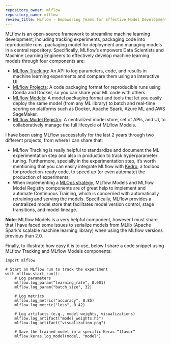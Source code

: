 ```yaml
---
repository_owner: mlflow
repository_name: mlflow
review_title: MLflow - Empowering Teams for Effective Model Development and Deployment
---
```

MLflow is an open-source framework to streamline machine learning development, 
including tracking experiments, packaging code into reproducible runs, 
packaging model for deployment and managing models in a central repository. 
Specifically, MLflow’s empowers Data Scientists and Machine Learning Engineers 
to effectively develop machine learning models through four components are:
- [MLflow Tracking](https://mlflow.org/docs/latest/tracking.html): An API to log
  parameters, code, and results in machine learning
  experiments and compare them using an interactive UI.
- [MLflow Projects](https://mlflow.org/docs/latest/projects.html): A code packaging
  format for reproducible runs using Conda and Docker, so you can share your ML code with others.
- [MLflow Models](https://mlflow.org/docs/latest/models.html): A model packaging format
  and tools that let you easily deploy the same model (from any ML library) to batch and
  real-time scoring on platforms such as Docker, Apache Spark, Azure ML and AWS SageMaker.
- [MLflow Model Registry](https://mlflow.org/docs/latest/model-registry.html): A centralized
  model store, set of APIs, and UI, to collaboratively manage the full lifecycle of MLflow Models.

I have been using MLflow successfully for the last 2 years through two different projects, from where I can share that:
- MLflow Tracking is really helpful to standardize and document the ML experimentation step and also in production to
  track hyperparameter tuning. Furthermore, specially in the experimentation step, it’s worth mentioning that you can
  easily integrate MLflow with [Kedro](https://kedro.org/), a toolbox for production-ready code, to speed up (or even automate) the production
  of experiments;
- When implementing a [MLOps strategy](https://cloud.google.com/architecture/mlops-continuous-delivery-and-automation-pipelines-in-machine-learning),
  MLflow Models and MLflow Model Registry components are of great help to implement and automate Continuous Training,
  which is concerned with automatically retraining and serving the models.
  Specifically, MLflow provides a centralized model store that facilitates model version control, stage transitions, and model lineage.

**Note**: MLflow Models is a very helpful component, however I must share that I have faced some issues to serialize models
from MLlib (Apache Spark's scalable machine learning library) when using the MLflow versions previous than 2.0.

Finally, to illustrate how easy it is to use, below I share a code snippet using MLflow Tracking and MLflow Models components:

```
import mlflow

# Start an MLflow run to track the experiment
with mlflow.start_run():
    # Log parameters
    mlflow.log_param("learning_rate", 0.001)
    mlflow.log_param("batch_size", 32)
    
    # Log metrics
    mlflow.log_metric("accuracy", 0.85)
    mlflow.log_metric("loss", 0.42)
    
    # Log artifacts (e.g., model weights, visualizations)
    mlflow.log_artifact("model_weights.h5")
    mlflow.log_artifact("visualization.png")
        
    # Save the trained model in a specific Keras “flavor”
    mlflow.keras.log_model(model, "model")
```

